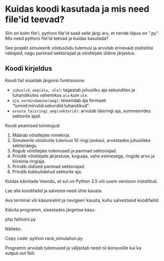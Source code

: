# Kuidas koodi kasutada ja mis need file'id teevad?
Siin on kolm file'i, pythoni file'id saad selle järgi aru, et nende lõpus on ".py".
Mis need pythoni file'id teevad ja kuidas kasutada?

See projekt simuleerib võidusõidu tulemusi ja arvutab erinevaid statistilisi näitajaid, nagu parimad sektoriajad ja võistlejate üldine järjestus.

## Koodi kirjeldus

Koodi fail sisaldab järgmisi funktsioone:
- `juhuslik_aeg(ala, ule)`: tagastab juhusliku aja sekundites ja tuhandikutes vahemikus `ala` kuni `ule`.
- `aja_vormindamine(aeg)`: teisendab aja formaati "tunnid:minutid:sekundid.tuhandikud".
- `arvuta_taisringi_aeg(sektorid)`: arvutab täisringi aja, summeerides sektorite ajad.

Koodi peamised toimingud:
1. Määrab võistlejate nimekirja.
2. Simuleerib võistluste tulemusi 10 ringi jooksul, arvestades juhuslikke sektoriaegu.
3. Kogub võistlejate tulemused ja parimad sektoriajad.
4. Prindib võistlejate järjestuse, koguaja, vahe esimesega, ringide arvu ja kiireima ringiaja.
5. Prindib üldised parimad sektoriajad.
6. Prindib kokkuliidetud sektorite aja.

Kuidas käivitada
Veendu, et sul on Python 3.5 või uuem versioon installitud.

Lae alla koodifailid ja salvesta need ühte kausta.

Ava terminal või käsurealint ja navigeeri kausta, kuhu salvestasid koodifailid.

Käivita programm, sisestades järgmise käsu:

php failinimi.py

  
Näiteks:

Copy code:
python race_simulation.py
  
  
Programm arvutab tulemused ja väljastab need nii konsoolile kui ka output.out faili.

